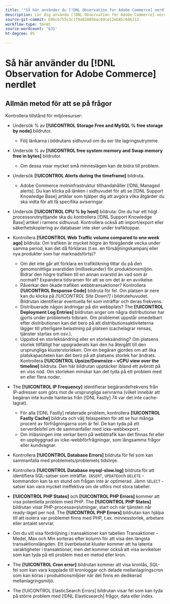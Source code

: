 ```yaml
---
title: '"Så här använder du [!DNL Observation for Adobe Commerce] nerdlet"'
description: Lär dig använda [!DNL Observation for Adobe Commerce] nördlet.
source-git-commit: 69bcb755c3c1f9a820856ac69ce12eb85c686213
workflow-type: tm+mt
source-wordcount: '631'
ht-degree: 0%

---
```


# Så här använder du [!DNL Observation for Adobe Commerce] nerdlet

## Allmän metod för att se på frågor

Kontrollera tillstånd för miljöresurser:

* Undersök % av **[!UICONTROL Storage Free and MySQL % free storage by node]** bildrutor.

   * Följ länkarna i bildrutans sidhuvud om du ser lite lagringsutrymme.

* Undersök % av **[!UICONTROL free system memory and Swap memory free in bytes]** bildrutor.

   * Om dessa visar mycket små minneslägen kan de bidra till problem.

* Undersök **[!UICONTROL Alerts during the timeframe]** bildruta.

   * Adobe Commerce molninfrastruktur tillhandahåller [!DNL Managed alerts]. Du kan klicka på länken i sidhuvudet för att se [!DNL Support Knowledge Base] artiklar som hjälper dig att avgöra vilka åtgärder du ska vidta för att få specifika aviseringar.

* Undersök **[!UICONTROL CPU % by host]** bildruta: Om du har ett högt processorutnyttjande ska du kontrollera [!DNL Support Knowledge Base] artikel i ramens sidhuvud. Kontrollera också att import/export eller säkerhetskopiering av databaser inte sker under trafiktoppar.

* Kontrollera **[!UICONTROL Web Traffic volume compared to one week ago]** bildruta: Om trafiken är mycket högre än föregående vecka under samma period, kan det då förklaras (t.ex. en försäljningskampanj eller nya produkter som har marknadsförts)?
   * Om det inte går att förklara en trafikökning tittar du på den genomsnittliga svarstiden (millisekunder) för produktionsmiljön. Bidrar den högre trafiken till en annan svarstid än vad som är normalt? Expandera tidsramen för att se om det är en avvikelse.
   * Påverkar den ökade trafiken webbtransaktioner? Kontrollera **[!UICONTROL Response Code]** bildruta för fel. Om platsen är nere kan du klicka på *[!UICONTROL Site Down?]* i bildrutehuvudet. Bildrutan identifierar eventuella fel som inträffar och deras frekvens.
   * Distribuerade någon ändringar på din webbplats? The **[!UICONTROL Deployment Log Entries]** bildrutan anger om några distributioner har gjorts under problemets tidsram. Om problemet uppstår omedelbart efter distributionen kan det bero på att distributionsaktiviteterna lägger till ytterligare belastning på platsen (cachelagrar rensas, tjänster startas om osv.).
   * Uppstod en storleksändring eller en storleksändring? Om platsens storlek tillfälligt har uppgraderats kan den ha återgått till den ursprungliga klusterstorleken. Om en begäran gjordes om att öka platskapaciteten kan det bero på att platsens storlek har ändrats. Kontrollera **[!UICONTROL Upsize/Downsize – vCPU view over the timeline]** bildruta. Den här bildrutan upptäcker ibland ett avbrott på en viss nod. Om storleken minskar kan det tyda på ett problem med en eller flera noder.

* The **[!UICONTROL IP Frequency]** identifierar begärandefrekvens från IP-adresser som görs mot de ursprungliga servrarna (vilket innebär att begäran inte kunde hanteras från [!DNL Fastly] 74 var det inte cache-lagrat).

   * För alla [!DNL Fastly] relaterade problem, kontrollera **[!UICONTROL Fastly Cache]** bildruta och välj felaspekten för att se hur många procent av förfrågningarna som är fel. De kan tyda på ett serverdelsfel om de sammanfaller med icke-webbexport.
   * Om inläsningen inte verkar bero på webbtrafik kan det finnas fel eller en uppbyggnad av icke-webbförfrågningar, som långsamma frågor eller kundvagnar.

* Kontrollera **[!UICONTROL Database Errors]** bildruta för fel som kan sammanfalla med problemets/problemets tidslinje.
* Kontrollera **[!UICONTROL Database mysql-slow.log]** bildruta för att identifiera SQL-satser som inträffar. `INSERT`, `UPDATE`och `DELETE` -kommandon kan ta en stund om frågan inte är optimerad. Jämn `SELECT` -satser kan vara mycket ineffektiva om de utförs mot stora tabeller.
* **[!UICONTROL PHP States]** och **[!UICONTROL PHP Errors]** kommer att visa potentiella problem med PHP. The **[!UICONTROL PHP States]** bildrutan visar PHP-processavslutningar, start och när tjänsten når ready-läget per nod. The **[!UICONTROL PHP Errors]** bildrutan kan hjälpa till att isolera var problemet finns med PHP, t.ex. minnesstorlek, arbetare eller antalet servrar.
* Om du vill visa fördröjning i transaktioner kan tabellen Transaktioner - Medel, Max och Min sorteras efter kolumn för att visa den längsta transaktionslängden. Ett överbelastat kluster kommer att ha latenta varaktigheter i transaktioner, men det kommer också att visa avvikelser som kan tyda på ett problem med en metod eller kron.
* The **[!UICONTROL Cron error]** bildrutan kommer att visa kronlås, SQL-fel som kan vara kopplade till kronloggar och delade mellanlagringscron som kan köras i produktionsmiljöer när det finns en dedikerad mellanlagringsmiljö.
* The [!UICONTROL ElasticSearch Errors] bildrutan visar fel som kan tyda på större problem med [!DNL Elasticsearch] frågor, data eller index.
